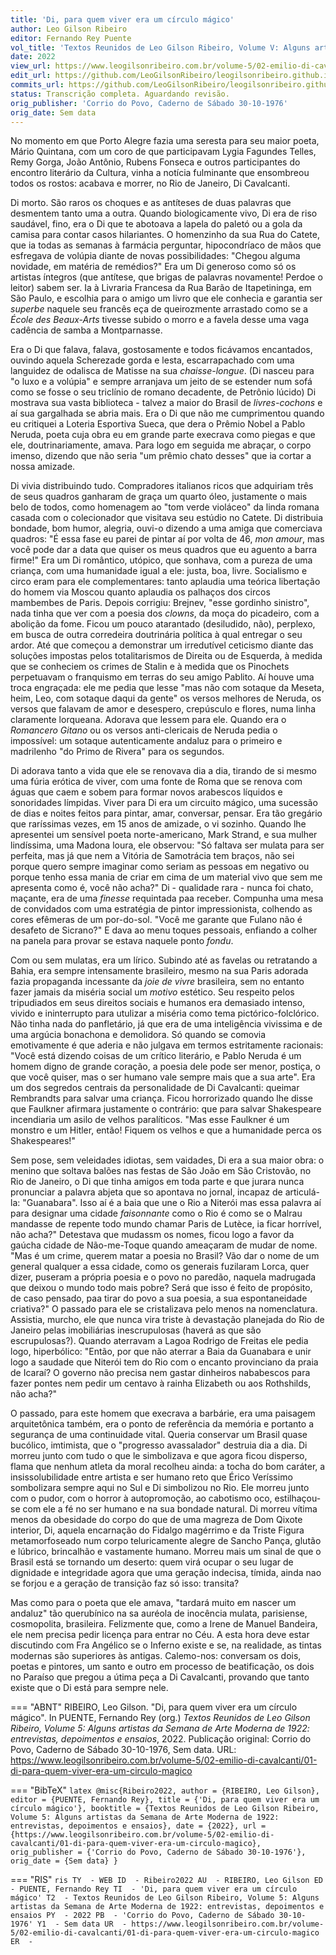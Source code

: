 ```yaml
---
title: 'Di, para quem viver era um círculo mágico'
author: Leo Gilson Ribeiro
editor: Fernando Rey Puente
vol_title: 'Textos Reunidos de Leo Gilson Ribeiro, Volume V: Alguns artistas da Semana de Arte Moderna de 1922: entrevistas, depoimentos e ensaios'
date: 2022
view_url: https://www.leogilsonribeiro.com.br/volume-5/02-emilio-di-cavalcanti/01-di-para-quem-viver-era-um-circulo-magico
edit_url: https://github.com/LeoGilsonRibeiro/leogilsonribeiro.github.io/edit/main//docs/markdown/volume-5/02-emilio-di-cavalcanti/01-di-para-quem-viver-era-um-circulo-magico.md
commits_url: https://github.com/LeoGilsonRibeiro/leogilsonribeiro.github.io/commits/main/docs/markdown/volume-5/02-emilio-di-cavalcanti/01-di-para-quem-viver-era-um-circulo-magico.md
status: Transcrição completa. Aguardando revisão.
orig_publisher: 'Corrio do Povo, Caderno de Sábado 30-10-1976'
orig_date: Sem data
---
```


No momento em que Porto Alegre fazia uma seresta para seu maior poeta, Mário Quintana, com um coro de que participavam Lygia Fagundes Telles, Remy Gorga, João Antônio, Rubens Fonseca e outros participantes do encontro literário da Cultura, vinha a notícia fulminante que ensombreou todos os rostos: acabava e morrer, no Rio de Janeiro, Di Cavalcanti.

Di morto. São raros os choques e as antíteses de duas palavras que desmentem tanto uma a outra. Quando biologicamente vivo, Di era de riso saudável, fino, era o Di que te abotoava a lapela do paletó ou a gola da camisa para contar casos hilariantes. O homenzinho da sua Rua do Catete, que ia todas as semanas à farmácia perguntar, hipocondríaco de mãos que esfregava de volúpia diante de novas possibilidades: "Chegou alguma novidade, em matéria de remédios?" Era um Di generoso como só os artistas íntegros (que antítese, que brigas de palavras novamente! Perdoe o leitor) sabem ser. Ia à Livraria Francesa da Rua Barão de Itapetininga, em São Paulo, e escolhia para o amigo um livro que ele conhecia e garantia ser *superbe* naquele seu francês eça de queirozmente arrastado como se a *École des Beaux-Arts* tivesse subido o morro e a favela desse uma vaga cadência de samba a Montparnasse.

Era o Di que falava, falava, gostosamente e todos ficávamos encantados, ouvindo aquela Scherezade gorda e lesta, escarrapachado com uma languidez de odalisca de Matisse na sua *chaisse-longue*. (Di nasceu para "o luxo e a volúpia" e sempre arranjava um jeito de se estender num sofá como se fosse o seu triclínio de romano decadente, de Petrônio lúcido) Di mostrava sua vasta biblioteca - talvez a maior do Brasil de *livres-cochons* e aí sua gargalhada se abria mais. Era o Di que não me cumprimentou quando eu critiquei a Loteria Esportiva Sueca, que dera o Prêmio Nobel a Pablo Neruda, poeta cuja obra eu em grande parte execrava como piegas e que ele, doutrinariamente, amava. Para logo em seguida me abraçar, o corpo imenso, dizendo que não seria "um prêmio chato desses" que ia cortar a nossa amizade.

Di vivia distribuindo tudo. Compradores italianos ricos que adquiriam três de seus quadros ganharam de graça um quarto óleo, justamente o mais belo de todos, como homenagem ao "tom verde violáceo" da linda romana casada com o colecionador que visitava seu estúdio no Catete. Di distribuia bondade, bom humor, alegria, ouvi-o dizendo a uma amiga que comerciava quadros: "É essa fase eu parei de pintar aí por volta de 46, *mon amour*, mas você pode dar a data que quiser os meus quadros que eu aguento a barra firme!" Era um Di romântico, utópico, que sonhava, com a pureza de uma criança, com uma humanidade igual a ele: justa, boa, livre. Socialismo e circo eram para ele complementares: tanto aplaudia uma teórica libertação do homem via Moscou quanto aplaudia os palhaços dos circos mambembes de Paris. Depois corrigiu: Brejnev, "esse gordinho sinistro", nada tinha que ver com a poesia dos *clowns*, da moça do picadeiro, com a abolição da fome. Ficou um pouco atarantado (desiludido, não), perplexo, em busca de outra corredeira doutrinária política à qual entregar o seu ardor. Até que começou a demonstrar um irredutível ceticismo diante das soluções impostas pelos totalitarismos de Direita ou de Esquerda, à medida que se conheciem os crimes de Stalin e à medida que os Pinochets perpetuavam o franquismo em terras do seu amigo Pablito. Aí houve uma troca engraçada: ele me pedia que lesse "mas não com sotaque da Meseta, heim, Leo, com sotaque daqui da gente" os versos melhores de Neruda, os versos que falavam de amor e desespero, crepúsculo e flores, numa linha claramente lorqueana. Adorava que lessem para ele. Quando era o *Romancero Gitano* ou os versos anti-clericais de Neruda pedia o impossível: um sotaque autenticamente andaluz para o primeiro e madrilenho "do Primo de Rivera" para os segundos.

Di adorava tanto a vida que ele se renovava dia a dia, tirando de si mesmo uma fúria erótica de viver, com uma fonte de Roma que se renova com águas que caem e sobem para formar novos arabescos líquidos e sonoridades límpidas. Viver para Di era um circuito mágico, uma sucessão de dias e noites feitos para pintar, amar, conversar, pensar. Era tão gregário que raríssimas vezes, em 15 anos de amizade, o vi sozinho. Quando lhe apresentei um sensível poeta norte-americano, Mark Strand, e sua mulher lindíssima, uma Madona loura, ele observou: "Só faltava ser mulata para ser perfeita, mas já que nem a Vitória de Samotrácia tem braços, não sei porque quero sempre imaginar como seriam as pessoas em negativo ou porque tenho essa mania de criar em cima de um material vivo que sem me apresenta como é, você não acha?" Di - qualidade rara - nunca foi chato, maçante, era de uma *finesse* requintada paa receber. Compunha uma mesa de convidados com uma estratégia de pintor impressionista, colhendo as cores efêmeras de um por-do-sol. "Você me garante que Fulano não é desafeto de Sicrano?" E dava ao menu toques pessoais, enfiando a colher na panela para provar se estava naquele ponto *fondu*.

Com ou sem mulatas, era um lírico. Subindo até as favelas ou retratando a Bahia, era sempre intensamente brasileiro, mesmo na sua Paris adorada fazia propaganda incessante da *joie de vivre* brasileira, sem no entanto fazer jamais da miséria social um *motivo* estético. Seu respeito pelos tripudiados em seus direitos sociais e humanos era demasiado intenso, vivido e ininterrupto para utulizar a miséria como tema pictórico-folclórico. Não tinha nada do panfletário, já que era de uma inteligência vivissima e de uma argúcia bonachona e demolidora. Só quando se comovia emotivamente é que aderia e não julgava em termos estritamente racionais: "Você está dizendo coisas de um crítico literário, e Pablo Neruda é um homem digno de grande coração, a poesia dele pode ser menor, postiça, o que você quiser, mas o ser humano vale sempre mais que a sua arte". Era um dos segredos centrais da personalidade de Di Cavalcanti: queimar Rembrandts para salvar uma criança. Ficou horrorizado quando lhe disse que Faulkner afirmara justamente o contrário: que para salvar Shakespeare incendiaria um asilo de velhos paralíticos. "Mas esse Faulkner é um monstro e um Hitler, então! Fiquem os velhos e que a humanidade perca os Shakespeares!"

Sem pose, sem veleidades idiotas, sem vaidades, Di era a sua maior obra: o menino que soltava balões nas festas de São João em São Cristovão, no Rio de Janeiro, o Di que tinha amigos em toda parte e que jurara nunca pronunciar a palavra abjeta que so apontava no jornal, incapaz de articulá-la: "Guanabara". Isso aí é a baia que une o Rio a Niterói mas essa palavra aí para designar uma cidade *faisonnante* como o Rio é como se o Malrau mandasse de repente todo mundo chamar Paris de Lutèce, ia ficar horrível, não acha?" Detestava que mudassm os nomes, ficou logo a favor da gaúcha cidade de Não-me-Toque quando ameaçaram de mudar de nome. "Mas é um crime, querem matar a poesia no Brasil? Vão dar o nome de um general qualquer a essa cidade, como os generais fuzilaram Lorca, quer dizer, puseram a própria poesia e o povo no paredão, naquela madrugada que deixou o mundo todo mais pobre? Será que isso é feito de propósito, de caso pensado, paa tirar do povo a sua poesia, a sua espontaneidade criativa?" O passado para ele se cristalizava pelo menos na nomenclatura. Assistia, murcho, ele que nunca vira triste à devastação planejada do Rio de Janeiro pelas imobiliárias inescrupulosas (haverá as que são escrupulosas?). Quando aterravam a Lagoa Rodrigo de Freitas ele pedia logo, hiperbólico: "Então, por que não aterrar a Baia da Guanabara e unir logo a saudade que Niterói tem do Rio com o encanto provinciano da praia de Icaraí? O governo não precisa nem gastar dinheiros nababescos para fazer pontes nem pedir um centavo à rainha Elizabeth ou aos Rothshilds, não acha?"

O passado, para este homem que execrava a barbárie, era uma paisagem arquitetônica também, era o ponto de referência da memória e portanto a segurança de uma continuidade vital. Queria conservar um Brasil quase bucólico, imtimista, que o "progresso avassalador" destruia dia a dia. Di morreu junto com tudo o que le simbolizava e que agora ficou disperso, flama que nenhum atleta da moral recolheu ainda: a tocha do bom caráter, a insissolubilidade entre artista e ser humano reto que Érico Veríssimo sombolizara sempre aqui no Sul e Di simbolizou no Rio. Ele morreu junto com o pudor, com o horror à autopromoção, ao cabotismo oco, estilhaçou-se com ele a fé no ser humano e na sua bondade natural. Di morreu vítima menos da obesidade do corpo do que de uma magreza de Dom Qixote interior, Di, aquela encarnação do Fidalgo magérrimo e da Triste Figura metamorfoseado num corpo teluricamente alegre de Sancho Pança, glutão e lúbrico, brincalhão e vastamente humano. Morreu mais um sinal de que o Brasil está se tornando um deserto: quem virá ocupar o seu lugar de dignidade e integridade agora que uma geração indecisa, tímida, ainda nao se forjou e a geração de transição faz só isso: transita?

Mas como para o poeta que ele amava, "tardará muito em nascer um andaluz" tão querubínico na sa auréola de inocência mulata, parisiense, cosmopolita, brasileira. Felizmente que, como a Irene de Manuel Bandeira, ele nem precisa pedir licença para entrar no Céu. A esta hora deve estar discutindo com Fra Angélico se o Inferno existe e se, na realidade, as tintas modernas são superiores às antigas. Calemo-nos: conversam os dois, poetas e pintores, um santo e outro em processo de beatificação, os dois no Paraíso que pregou a útima peça a Di Cavalcanti, provando que tanto existe que o Di está para sempre nele.


=== "ABNT"
    RIBEIRO, Leo Gilson. "Di, para quem viver era um círculo mágico". In PUENTE, Fernando Rey (org.) <em>Textos Reunidos de Leo Gilson Ribeiro, Volume 5: Alguns artistas da Semana de Arte Moderna de 1922: entrevistas, depoimentos e ensaios</em>, 2022. Publicação original: Corrio do Povo, Caderno de Sábado 30-10-1976, Sem data. URL: <a href="stable_url">https://www.leogilsonribeiro.com.br/volume-5/02-emilio-di-cavalcanti/01-di-para-quem-viver-era-um-circulo-magico</a>

=== "BibTeX"
    ```latex
    @misc{Ribeiro2022,
    author = {RIBEIRO, Leo Gilson},
    editor = {PUENTE, Fernando Rey},
    title = {'Di, para quem viver era um círculo mágico'},
    booktitle = {Textos Reunidos de Leo Gilson Ribeiro, Volume 5: Alguns artistas da Semana de Arte Moderna de 1922: entrevistas, depoimentos e ensaios},
    date = {2022},
    url = {https://www.leogilsonribeiro.com.br/volume-5/02-emilio-di-cavalcanti/01-di-para-quem-viver-era-um-circulo-magico},
    orig_publisher = {'Corrio do Povo, Caderno de Sábado 30-10-1976'},
    orig_date = {Sem data}
    }
    ```

=== "RIS"
    ```ris
    TY  - WEB
    ID  - Ribeiro2022
    AU  - RIBEIRO, Leo Gilson
    ED  - PUENTE, Fernando Rey
    TI  - 'Di, para quem viver era um círculo mágico'
    T2  - Textos Reunidos de Leo Gilson Ribeiro, Volume 5: Alguns artistas da Semana de Arte Moderna de 1922: entrevistas, depoimentos e ensaios
    PY  - 2022
    PB  - 'Corrio do Povo, Caderno de Sábado 30-10-1976'
    Y1  - Sem data
    UR  - https://www.leogilsonribeiro.com.br/volume-5/02-emilio-di-cavalcanti/01-di-para-quem-viver-era-um-circulo-magico
    ER  - 
    ```
